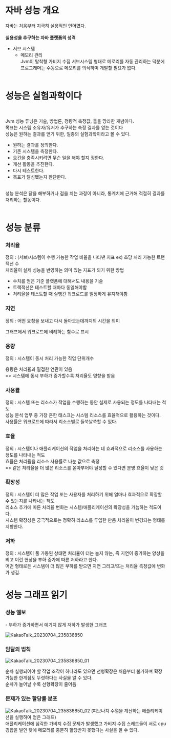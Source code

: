 
<h1> 자바 성능 개요</h1>

자바는 처음부터 지극히 실용적인 언어였다. </br></br>
 <strong> 실용성을 추구하는 자바 플랫폼의 성격</strong>

- 서브 시스템 </br>
   - 메모리 관리 </br>
    Jvm이 탈착형 가비지 수집 서브시스템 형태로 메로리를 자동 관리하는 덕분에 프로그래머는 수동으로 메모리를 의식하며 개발할 필요가 없다.
</br></br>

<h1> 성능은 실험과학이다 </h1></br>

Jvm 성능 튜닝은 기술, 방법론, 정량적 측정값, 툴을 망라한 개념이다.</br>
목표는 시스템 소유자/유저가 추구하는 측정 결과를 얻는 것이다</br>
성능은 원하는 결과를 얻기 위한, 일종의 실험과학이라고 볼 수 있다.</br>

  - 원하는 결과를 정의한다.
  - 기존 시스템을 측정한다.
  - 요건을 충족시키려면 무슨 일을 해야 할지 정한다.
  - 개선 활동을 추진한다.
  - 다시 테스트한다.
  - 목표가 달성됐는지 판단한다.
   </br>
성능 분석은 닭을 해부하거나 점을 치는 과정이 아니라, 통계치에 근거해 적절히 결과를 처리하는 할동이다. 
</br></br>

<h1> 성능 분류 </h1>

<h3>처리율</h3>

 정의 : (서브)시스템이 수행 가능한 작업 비율을 나타낸 지표  ex) 초당 처리 가능한 트랜잭션 수</br>
 처리율이 실제 성능을 반영하는 의미 있는 지표가 되기 위한 방법

  - 수치를 얻은 기준 플랫폼에 대해서도 내용을 기술
  - 트랙잭션은 테스트할 때마다 동일해야함
  - 처리율을 테스트할 때 실행간 워크로드를 일정하게 유지해야함

<h3>지연</h3>

정의 : 어떤 요청을 보내고 다시 돌아오는데까지의 시간을 의미</br>

그래프에서 워크로드에 비례하는 함수로 표시


<h3>용량</h3>

정의 : 시스템이 동시 처리 가능한 직업 단위개수 </br>

용량은 처리율과 밀접한 연관이 있음  </br>
=> 시스템에 동시 부하가 증가할수록 처리율도 영향을 받음 </br>


<h3>사용률</h3>

정의 : 시스템 또는 리소스가 작업을 수행하는 동안 실제로 사용되는 정도를 나타내는 척도 </br>
성능 분석 업무 중 가장 흔한 태스크는 시스템 리소스를 효율적으로 활용하는 것이다.</br>
사용률은 워크로드에 따라서 리소스별로 들쑥날쑥할 수 있다.

<h3>효율</h3>

정의 : 시스템이나 애플리케이션의 작업을 처리하는 데 효과적으로 리소스를 사용하는 정도를 나타내는 척도 </br>
효율은 처리율을 리소스 사용률로 나눈 값으로 측정 </br>
=> 같은 처리율을 더 많은 리소스를 쏟아부어야 달성할 수 있다면 분명 효율이 낮은 것

<h3>확장성</h3>

정의 :  시스템이 더 많은 작업 또는 사용자를 처리하기 위해 얼마나 효과적으로 확장할 수 있는지를 나타내는 척도 <br>
리소스 추가에 따른 처리율 변화는 시스템/애플리케이션의 확장성을 가늠하는 척도이다.<br>
시스템 확장성은 궁극적으로는 정확히 리소스를 투입한 만큼 처리율이 변경되는 형태를 지향한다.

<h3>저하</h3>
정의 : 시스템이 풀 가동된 상태면 처리율이 더는 늘지 않는, 즉 지연이 증가하는 양상을 띄고 이런 현상을 부하 증가에 따른 저하라고 한다. <br>
어떤 형태로든 시스템이 더 많은 부하를 받으면 지연 그리고/또는 처리율 측정값에 변화가 생김.

<h1> 성능 그래프 읽기 </h1>

<h3>성능 엘보</h3>
 - 부하가 증가하면서 예기치 않게 저하가 발생한 그래프

 ![KakaoTalk_20230704_235836850](https://github.com/JSON-loading-and-unloading/Optimizing-Java/assets/106163272/07cb4a92-bea9-49ae-8330-9b20b59e15b4)

<h3>암달의 법칙</h3>

![KakaoTalk_20230704_235836850_01](https://github.com/JSON-loading-and-unloading/Optimizing-Java/assets/106163272/06804fd3-79cf-4550-9276-143a80902c76)

순차 실행되어야 할 작업 조각이 하나라도 있으면 선형확장은 처음부터 불가하며 확장 가능한 한계점도 뚜렷하다는 사실을 알 수 있다.<br>
순차가 늘어날 수록 선형확장이 줄어듬

<h3>문제가 있는 할당률 분포</h3>

![KakaoTalk_20230704_235836850_02](https://github.com/JSON-loading-and-unloading/Optimizing-Java/assets/106163272/27f38e32-775a-496a-92a5-d710c7bd6b78)
(피보나치 수열을 계산하는 애플리케이션을 실행하여 얻은 그래프)<br>
애플리케이션에 심각한 가비지 수집 문제가 발생했고 가비지 수집 스레드들이 서로 cpu 경합을 벌인 탓에 메모리를 충분히 할당받지 못했다는 사실을 알 수 있다.









 
 





